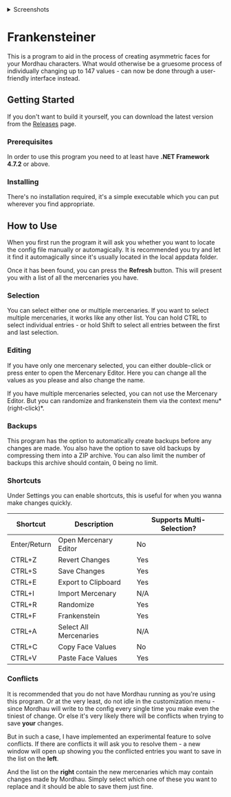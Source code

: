 <details>
  <summary>Screenshots</summary>
  <p>
    <img src="https://i.imgur.com/cP0Gnx1.png" alt="Image #1">
    <img src="https://i.imgur.com/kD9Zlsw.png" alt="Image #2">
    <img src="https://i.imgur.com/Lor0MA8.png" alt="Image #3">
    <img src="https://i.imgur.com/bfbcdrQ.png" alt="Image #4">
  </p>
</details>

# Frankensteiner
This is a program to aid in the process of creating asymmetric faces for your Mordhau characters. What would otherwise be a gruesome process of individually changing up to 147 values - can now be done through a user-friendly interface instead.

## Getting Started
If you don't want to build it yourself, you can download the latest version from the [Releases](https://github.com/Dealman/Frankensteiner/releases) page.

### Prerequisites
In order to use this program you need to at least have **.NET Framework 4.7.2** or above.

### Installing
There's no installation required, it's a simple executable which you can put wherever you find appropriate.

## How to Use
When you first run the program it will ask you whether you want to locate the config file manually or automagically. It is recommended you try and let it find it automagically since it's usually located in the local appdata folder.

Once it has been found, you can press the **Refresh** button. This will present you with a list of all the mercenaries you have.

### Selection
You can select either one or multiple mercenaries. If you want to select multiple mercenaries, it works like any other list. You can hold CTRL to select individual entries - or hold Shift to select all entries between the first and last selection.

### Editing
If you have only one mercenary selected, you can either double-click or press enter to open the Mercenary Editor. Here you can change all the values as you please and also change the name.

If you have multiple mercenaries selected, you can not use the Mercenary Editor. But you can randomize and frankenstein them via the context menu*(right-click)*.

### Backups
This program has the option to automatically create backups before any changes are made. You also have the option to save old backups by compressing them into a ZIP archive. You can also limit the number of backups this archive should contain, 0 being no limit.

### Shortcuts
Under Settings you can enable shortcuts, this is useful for when you wanna make changes quickly.

| Shortcut | Description | Supports Multi-Selection? |
| -------- | ----------- | ------------------------- |
| Enter/Return | Open Mercenary Editor | No          |
| CTRL+Z | Revert Changes | Yes                      |
| CTRL+S | Save Changes | Yes                        |
| CTRL+E | Export to Clipboard | Yes                 |
| CTRL+I | Import Mercenary | N/A                    |
| CTRL+R | Randomize | Yes                           |
| CTRL+F | Frankenstein | Yes                        |
| CTRL+A | Select All Mercenaries | N/A              |
| CTRL+C | Copy Face Values | No                     |
| CTRL+V | Paste Face Values | Yes                   |

### Conflicts
It is recommended that you do not have Mordhau running as you're using this program. Or at the very least, do not idle in the customization menu - since Mordhau will write to the config every single time you make even the tiniest of change. Or else it's very likely there will be conflicts when trying to save **your** changes.

But in such a case, I have implemented an experimental feature to solve conflicts. If there are conflicts it will ask you to resolve them - a new window will open up showing you the conflicted entries you want to save in the list on the **left**.

And the list on the **right** contain the new mercenaries which may contain changes made by Mordhau. Simply select which one of these you want to replace and it should be able to save them just fine.

